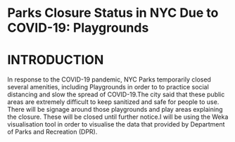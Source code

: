# Parks Closure Status in NYC Due to COVID-19: Playgrounds
# INTRODUCTION
In response to the COVID-19 pandemic, NYC Parks temporarily closed several amenities, including Playgrounds in order to to practice social distancing and slow the spread of COVID-19.The city said that these public areas are extremely difficult to keep sanitized and safe for people to use. There will be signage around those playgrounds and play areas explaining the closure. These will be closed until further notice.I will be using the Weka visualisation tool in order to visualise the data that provided by Department of Parks and Recreation (DPR).





